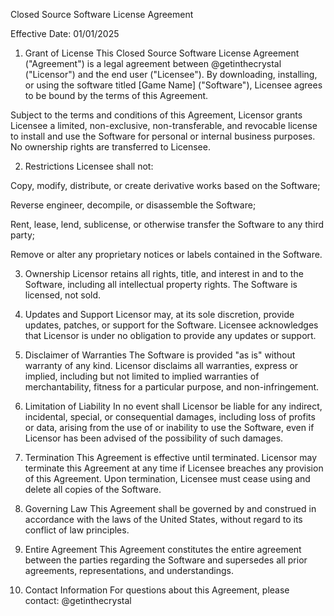 Closed Source Software License Agreement

Effective Date: 01/01/2025

1. Grant of License
This Closed Source Software License Agreement ("Agreement") is a legal agreement between @getinthecrystal ("Licensor") and the end user ("Licensee"). By downloading, installing, or using the software titled [Game Name] ("Software"), Licensee agrees to be bound by the terms of this Agreement.

Subject to the terms and conditions of this Agreement, Licensor grants Licensee a limited, non-exclusive, non-transferable, and revocable license to install and use the Software for personal or internal business purposes. No ownership rights are transferred to Licensee.

2. Restrictions
Licensee shall not:

Copy, modify, distribute, or create derivative works based on the Software;

Reverse engineer, decompile, or disassemble the Software;

Rent, lease, lend, sublicense, or otherwise transfer the Software to any third party;

Remove or alter any proprietary notices or labels contained in the Software.

3. Ownership
Licensor retains all rights, title, and interest in and to the Software, including all intellectual property rights. The Software is licensed, not sold.

4. Updates and Support
Licensor may, at its sole discretion, provide updates, patches, or support for the Software. Licensee acknowledges that Licensor is under no obligation to provide any updates or support.

5. Disclaimer of Warranties
The Software is provided "as is" without warranty of any kind. Licensor disclaims all warranties, express or implied, including but not limited to implied warranties of merchantability, fitness for a particular purpose, and non-infringement.

6. Limitation of Liability
In no event shall Licensor be liable for any indirect, incidental, special, or consequential damages, including loss of profits or data, arising from the use of or inability to use the Software, even if Licensor has been advised of the possibility of such damages.

7. Termination
This Agreement is effective until terminated. Licensor may terminate this Agreement at any time if Licensee breaches any provision of this Agreement. Upon termination, Licensee must cease using and delete all copies of the Software.

8. Governing Law
This Agreement shall be governed by and construed in accordance with the laws of the United States, without regard to its conflict of law principles.

9. Entire Agreement
This Agreement constitutes the entire agreement between the parties regarding the Software and supersedes all prior agreements, representations, and understandings.

10. Contact Information
For questions about this Agreement, please contact:
@getinthecrystal

